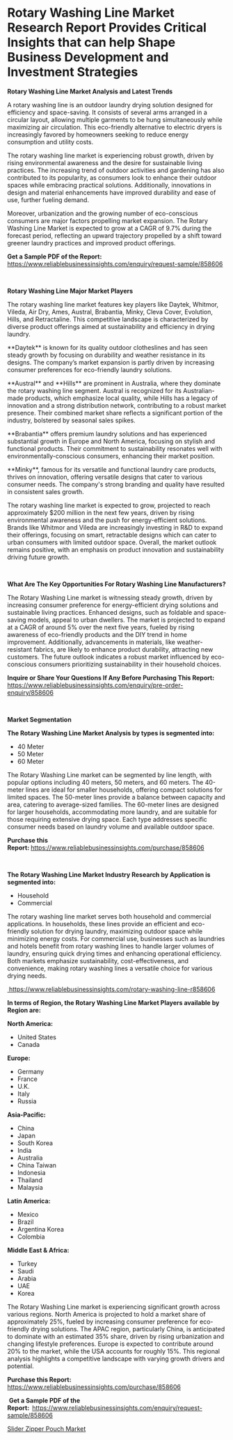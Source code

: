 <p><h1>Rotary Washing Line Market Research Report Provides Critical Insights that can help Shape Business Development and Investment Strategies</h1></p><p><strong>Rotary Washing Line Market Analysis and Latest Trends</strong></p>
<p><p>A rotary washing line is an outdoor laundry drying solution designed for efficiency and space-saving. It consists of several arms arranged in a circular layout, allowing multiple garments to be hung simultaneously while maximizing air circulation. This eco-friendly alternative to electric dryers is increasingly favored by homeowners seeking to reduce energy consumption and utility costs.</p><p>The rotary washing line market is experiencing robust growth, driven by rising environmental awareness and the desire for sustainable living practices. The increasing trend of outdoor activities and gardening has also contributed to its popularity, as consumers look to enhance their outdoor spaces while embracing practical solutions. Additionally, innovations in design and material enhancements have improved durability and ease of use, further fueling demand.</p><p>Moreover, urbanization and the growing number of eco-conscious consumers are major factors propelling market expansion. The Rotary Washing Line Market is expected to grow at a CAGR of 9.7% during the forecast period, reflecting an upward trajectory propelled by a shift toward greener laundry practices and improved product offerings.</p></p>
<p><strong>Get a Sample PDF of the Report:&nbsp;</strong> <a href="https://www.reliablebusinessinsights.com/enquiry/request-sample/858606?utm_campaign=3439&utm_medium=2&utm_source=Github&utm_content=ia&utm_term=04042025&utm_id=rotary-washing-line">https://www.reliablebusinessinsights.com/enquiry/request-sample/858606</a></p>
<p>&nbsp;</p>
<p><strong>Rotary Washing Line Major Market Players</strong></p>
<p><p>The rotary washing line market features key players like Daytek, Whitmor, Vileda, Air Dry, Ames, Austral, Brabantia, Minky, Cleva Cover, Evolution, Hills, and Retractaline. This competitive landscape is characterized by diverse product offerings aimed at sustainability and efficiency in drying laundry.</p><p>**Daytek** is known for its quality outdoor clotheslines and has seen steady growth by focusing on durability and weather resistance in its designs. The company’s market expansion is partly driven by increasing consumer preferences for eco-friendly laundry solutions.</p><p>**Austral** and **Hills** are prominent in Australia, where they dominate the rotary washing line segment. Austral is recognized for its Australian-made products, which emphasize local quality, while Hills has a legacy of innovation and a strong distribution network, contributing to a robust market presence. Their combined market share reflects a significant portion of the industry, bolstered by seasonal sales spikes.</p><p>**Brabantia** offers premium laundry solutions and has experienced substantial growth in Europe and North America, focusing on stylish and functional products. Their commitment to sustainability resonates well with environmentally-conscious consumers, enhancing their market position.</p><p>**Minky**, famous for its versatile and functional laundry care products, thrives on innovation, offering versatile designs that cater to various consumer needs. The company's strong branding and quality have resulted in consistent sales growth.</p><p>The rotary washing line market is expected to grow, projected to reach approximately $200 million in the next few years, driven by rising environmental awareness and the push for energy-efficient solutions. Brands like Whitmor and Vileda are increasingly investing in R&D to expand their offerings, focusing on smart, retractable designs which can cater to urban consumers with limited outdoor space. Overall, the market outlook remains positive, with an emphasis on product innovation and sustainability driving future growth.</p></p>
<p>&nbsp;</p>
<p><strong>What Are The Key Opportunities For Rotary Washing Line Manufacturers?</strong></p>
<p><p>The Rotary Washing Line market is witnessing steady growth, driven by increasing consumer preference for energy-efficient drying solutions and sustainable living practices. Enhanced designs, such as foldable and space-saving models, appeal to urban dwellers. The market is projected to expand at a CAGR of around 5% over the next five years, fueled by rising awareness of eco-friendly products and the DIY trend in home improvement. Additionally, advancements in materials, like weather-resistant fabrics, are likely to enhance product durability, attracting new customers. The future outlook indicates a robust market influenced by eco-conscious consumers prioritizing sustainability in their household choices.</p></p>
<p><strong>Inquire or Share Your Questions If Any Before Purchasing This Report:</strong> <a href="https://www.reliablebusinessinsights.com/enquiry/pre-order-enquiry/858606?utm_campaign=3439&utm_medium=2&utm_source=Github&utm_content=ia&utm_term=04042025&utm_id=rotary-washing-line">https://www.reliablebusinessinsights.com/enquiry/pre-order-enquiry/858606</a></p>
<p>&nbsp;</p>
<p><strong>Market Segmentation</strong></p>
<p><strong>The Rotary Washing Line Market Analysis by types is segmented into:</strong></p>
<p><ul><li>40 Meter</li><li>50 Meter</li><li>60 Meter</li></ul></p>
<p><p>The Rotary Washing Line market can be segmented by line length, with popular options including 40 meters, 50 meters, and 60 meters. The 40-meter lines are ideal for smaller households, offering compact solutions for limited spaces. The 50-meter lines provide a balance between capacity and area, catering to average-sized families. The 60-meter lines are designed for larger households, accommodating more laundry, and are suitable for those requiring extensive drying space. Each type addresses specific consumer needs based on laundry volume and available outdoor space.</p></p>
<p><strong>Purchase this Report:&nbsp;</strong><a href="https://www.reliablebusinessinsights.com/purchase/858606?utm_campaign=3439&utm_medium=2&utm_source=Github&utm_content=ia&utm_term=04042025&utm_id=rotary-washing-line">https://www.reliablebusinessinsights.com/purchase/858606</a></p>
<p>&nbsp;</p>
<p><strong>The Rotary Washing Line Market Industry Research by Application is segmented into:</strong></p>
<p><ul><li>Household</li><li>Commercial</li></ul></p>
<p><p>The rotary washing line market serves both household and commercial applications. In households, these lines provide an efficient and eco-friendly solution for drying laundry, maximizing outdoor space while minimizing energy costs. For commercial use, businesses such as laundries and hotels benefit from rotary washing lines to handle larger volumes of laundry, ensuring quick drying times and enhancing operational efficiency. Both markets emphasize sustainability, cost-effectiveness, and convenience, making rotary washing lines a versatile choice for various drying needs.</p></p>
<p><a href="https://www.reliablebusinessinsights.com/rotary-washing-line-r858606?utm_campaign=3439&utm_medium=2&utm_source=Github&utm_content=ia&utm_term=04042025&utm_id=rotary-washing-line">&nbsp;https://www.reliablebusinessinsights.com/rotary-washing-line-r858606</a></p>
<p><strong>In terms of Region, the Rotary Washing Line Market Players available by Region are:</strong></p>
<p>
    <p> <strong> North America: </strong>
        <ul>
            <li>United States</li>
            <li>Canada</li>
        </ul>
        </p> 
    <p> <strong> Europe: </strong>
        <ul>
            <li>Germany</li>
            <li>France</li>
            <li>U.K.</li>
            <li>Italy</li>
            <li>Russia</li>
        </ul>
        </p> 
    <p> <strong> Asia-Pacific: </strong>
        <ul>
            <li>China</li>
            <li>Japan</li>
            <li>South Korea</li>
            <li>India</li>
            <li>Australia</li>
            <li>China Taiwan</li>
            <li>Indonesia</li>
            <li>Thailand</li>
            <li>Malaysia</li>
        </ul>
        </p> 
    <p> <strong> Latin America: </strong>
        <ul>
            <li>Mexico</li>
            <li>Brazil</li>
            <li>Argentina Korea</li>
            <li>Colombia</li>
        </ul>
        </p> 
    <p> <strong> Middle East & Africa: </strong>
        <ul>
            <li>Turkey</li>
            <li>Saudi</li>
            <li>Arabia</li>
            <li>UAE</li>
            <li>Korea</li>
        </ul>
    </p>
    </p>
<p><p>The Rotary Washing Line market is experiencing significant growth across various regions. North America is projected to hold a market share of approximately 25%, fueled by increasing consumer preference for eco-friendly drying solutions. The APAC region, particularly China, is anticipated to dominate with an estimated 35% share, driven by rising urbanization and changing lifestyle preferences. Europe is expected to contribute around 20% to the market, while the USA accounts for roughly 15%. This regional analysis highlights a competitive landscape with varying growth drivers and potential.</p></p>
<p><strong>Purchase this Report: </strong><a href="https://www.reliablebusinessinsights.com/purchase/858606?utm_campaign=3439&utm_medium=2&utm_source=Github&utm_content=ia&utm_term=04042025&utm_id=rotary-washing-line">https://www.reliablebusinessinsights.com/purchase/858606</a></p>
<p>&nbsp;<strong>Get a Sample PDF of the Report:&nbsp;&nbsp;</strong><a href="https://www.reliablebusinessinsights.com/enquiry/request-sample/858606?utm_campaign=3439&utm_medium=2&utm_source=Github&utm_content=ia&utm_term=04042025&utm_id=rotary-washing-line">https://www.reliablebusinessinsights.com/enquiry/request-sample/858606</a></p>
<p><strong></strong></p>
<p><p><a href="https://github.com/cachuhashieb/Market-Research-Report-List-1/blob/main/slider-zipper-pouch-market.md?utm_campaign=3439&utm_medium=2&utm_source=Github&utm_content=ia&utm_term=04042025&utm_id=rotary-washing-line">Slider Zipper Pouch Market</a></p></p>